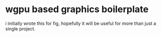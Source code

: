 # wgpu based graphics boilerplate

i initially wrote this for fig, hopefully it will be useful for more than just a single project.